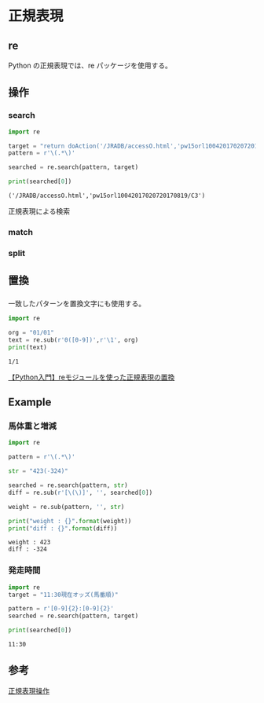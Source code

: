 # 正規表現
## re
Python の正規表現では、re パッケージを使用する。

## 操作
### search

``` python
import re

target = "return doAction('/JRADB/accessO.html','pw15orl10042017020720170819/C3')"
pattern = r'\(.*\)'

searched = re.search(pattern, target)

print(searched[0])

```

```
('/JRADB/accessO.html','pw15orl10042017020720170819/C3')
```

正規表現による検索


### match

### split

## 置換
### 
一致したパターンを置換文字にも使用する。

``` python
import re

org = "01/01"
text = re.sub(r'0([0-9])',r'\1', org)
print(text)

```

```
1/1
```
[【Python入門】reモジュールを使った正規表現の置換](http://www.sejuku.net/blog/23421)


## Example
### 馬体重と増減
``` python
import re

pattern = r'\(.*\)'

str = "423(-324)"

searched = re.search(pattern, str)
diff = re.sub(r'[\(\)]', '', searched[0])

weight = re.sub(pattern, '', str)

print("weight : {}".format(weight))
print("diff : {}".format(diff))

```

```
weight : 423
diff : -324
```

### 発走時間
``` python
import re
target = "11:30現在オッズ(馬番順)"

pattern = r'[0-9]{2}:[0-9]{2}'
searched = re.search(pattern, target)

print(searched[0])

```

```
11:30
```



## 参考
[正規表現操作](https://docs.python.jp/3/library/re.html)



